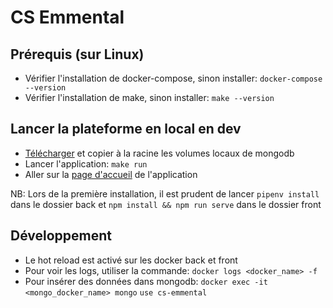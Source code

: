 # CS Emmental

## Prérequis (sur Linux)

*  Vérifier l'installation de docker-compose, sinon installer: `docker-compose --version`
*  Vérifier l'installation de make, sinon installer: `make --version`

## Lancer la plateforme en local en dev

*  [Télécharger](https://drive.google.com/open?id=1rX1tePughA2alUDQ74jRkjONKfvRIqv4) et copier à la racine les volumes locaux de mongodb
*  Lancer l'application: `make run`
*  Aller sur la [page d'accueil](http://localhost:3000) de l'application

NB: Lors de la première installation, il est prudent de lancer `pipenv install` dans le dossier back et `npm install && npm run serve` dans le dossier front

## Développement

*  Le hot reload est activé sur les docker back et front
*  Pour voir les logs, utiliser la commande: `docker logs <docker_name> -f`
*  Pour insérer des données dans mongodb: 
    `docker exec -it <mongo_docker_name> mongo`
    `use cs-emmental`